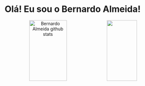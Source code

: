# Olá! Eu sou o Bernardo Almeida!

<div align="center">  
  <img width="49%" height="195px" src="https://github-readme-stats.vercel.app/api?username=bernardoalmeiida&show_icons=true&count_private=true&hide_border=true&title_color=ff3e96&icon_color=ffb90f&text_color=bbffff&bg_color=0d1117" alt="Bernardo Almeida github stats" /> 
  <img width="44%" height="195px" src="https://github-readme-stats.vercel.app/api/top-langs/?username=bernardoalmeiida&layout=compact&hide_border=true&title_color=ff3e96&text_color=bbffff&bg_color=0d1117" />
</div>
